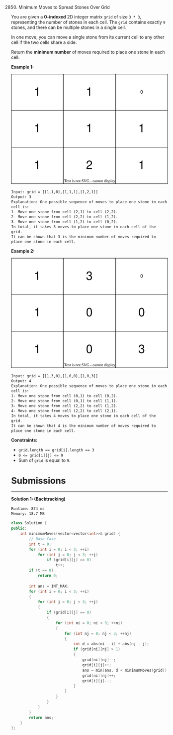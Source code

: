 2850. Minimum Moves to Spread Stones Over Grid

You are given a **0-indexed** 2D integer matrix `grid` of size `3 * 3`, representing the number of stones in each cell. The `grid` contains exactly `9` stones, and there can be multiple stones in a single cell.

In one move, you can move a single stone from its current cell to any other cell if the two cells share a side.

Return the **minimum number** of moves required to place one stone in each cell.

 

**Example 1:**

![2850_example1-3.svg](img/2850_example1-3.svg)
```
Input: grid = [[1,1,0],[1,1,1],[1,2,1]]
Output: 3
Explanation: One possible sequence of moves to place one stone in each cell is: 
1- Move one stone from cell (2,1) to cell (2,2).
2- Move one stone from cell (2,2) to cell (1,2).
3- Move one stone from cell (1,2) to cell (0,2).
In total, it takes 3 moves to place one stone in each cell of the grid.
It can be shown that 3 is the minimum number of moves required to place one stone in each cell.
```

**Example 2:**

![2850_example2-2.svg](img/2850_example2-2.svg)
```
Input: grid = [[1,3,0],[1,0,0],[1,0,3]]
Output: 4
Explanation: One possible sequence of moves to place one stone in each cell is:
1- Move one stone from cell (0,1) to cell (0,2).
2- Move one stone from cell (0,1) to cell (1,1).
3- Move one stone from cell (2,2) to cell (1,2).
4- Move one stone from cell (2,2) to cell (2,1).
In total, it takes 4 moves to place one stone in each cell of the grid.
It can be shown that 4 is the minimum number of moves required to place one stone in each cell.
```

**Constraints:**

* `grid.length == grid[i].length == 3`
* `0 <= grid[i][j] <= 9`
* Sum of `grid` is equal to `9`.

# Submissions
---
**Solution 1: (Backtracking)**
```
Runtime: 874 ms
Memory: 18.7 MB
```
```c++
class Solution {
public:
    int minimumMoves(vector<vector<int>>& grid) {
        // Base Case
        int t = 0;
        for (int i = 0; i < 3; ++i)
            for (int j = 0; j < 3; ++j)
                if (grid[i][j] == 0)
                    t++;
        if (t == 0)
            return 0;
        
        int ans = INT_MAX;
        for (int i = 0; i < 3; ++i)
        {
            for (int j = 0; j < 3; ++j)
            {
                if (grid[i][j] == 0)
                {
                    for (int ni = 0; ni < 3; ++ni)
                    {
                        for (int nj = 0; nj < 3; ++nj)
                        {
                            int d = abs(ni - i) + abs(nj - j);
                            if (grid[ni][nj] > 1)
                            {
                                grid[ni][nj]--;
                                grid[i][j]++;
                                ans = min(ans, d + minimumMoves(grid));
                                grid[ni][nj]++;
                                grid[i][j]--;
                            }
                        }
                    }
                }
            }
        }
        return ans;
    }
};
```
